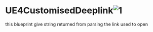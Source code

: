 # UE4CustomisedDeeplink![1](https://user-images.githubusercontent.com/37648290/147260408-7e8d5afb-133e-4542-acbf-431c8ac3c0e4.png)


this blueprint give string returned from parsing the link used to open
